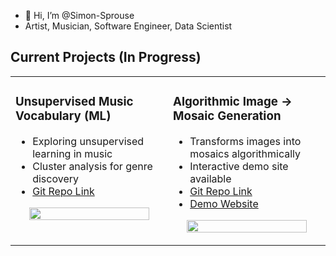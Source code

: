 - 👋 Hi, I’m @Simon-Sprouse
- Artist, Musician, Software Engineer, Data Scientist

## Current Projects (In Progress)

<div align="center">
  <table>
    <tr>
      <td width="50%" valign="top">
        <h3>Unsupervised Music Vocabulary (ML)</h3>
        <ul align="left">
          <li>Exploring unsupervised learning in music</li>
          <li>Cluster analysis for genre discovery</li>
          <li><a href="https://github.com/Simon-Sprouse/ML-Music-Genres">Git Repo Link</a></li>
        </ul>
        <p align="center">
          <a href="https://github.com/Simon-Sprouse/ML-Music-Genres">
            <img src="https://github.com/Simon-Sprouse/Profile-Assets/blob/main/clusters_visual.png" width="90%" />
          </a>
        </p>
      </td>
      <td width="50%" valign="top">
        <h3>Algorithmic Image → Mosaic Generation</h3>
        <ul align="left">
          <li>Transforms images into mosaics algorithmically</li>
          <li>Interactive demo site available</li>
          <li><a href="https://github.com/Simon-Sprouse/Mosaic">Git Repo Link</a></li>
          <li><a href="https://simon-sprouse.github.io/Mosaic/">Demo Website</a></li>
        </ul>
        <p align="center">
          <a href="https://github.com/Simon-Sprouse/Mosaic">
            <img src="https://github.com/Simon-Sprouse/Profile-Assets/blob/main/mosaic.gif" width="90%" />
          </a>
        </p>
      </td>
    </tr>
  </table>
</div>




<!---
Simon-Sprouse/Simon-Sprouse is a ✨ special ✨ repository because its `README.md` (this file) appears on your GitHub profile.
You can click the Preview link to take a look at your changes.
--->

